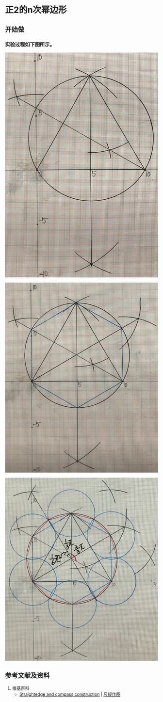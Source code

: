 # 正2的n次幂边形

## 开始做

### 实验过程如下图所示。

![](/images/欧几里得几何/尺规作图/正2的n次幂边形/1a1.jpg)

![](/images/欧几里得几何/尺规作图/正2的n次幂边形/2a1.jpg)

![](/images/欧几里得几何/尺规作图/正2的n次幂边形/3a1.jpg)

## 参考文献及资料

1. 维基百科
	- [Straightedge and compass construction](https://en.wikipedia.org/wiki/Straightedge_and_compass_construction) | [尺规作图](https://zh.wikipedia.org/wiki/%E5%B0%BA%E8%A7%84%E4%BD%9C%E5%9B%BE) 




